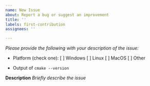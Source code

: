 ```yaml
---
name: New Issue
about: Report a bug or suggest an improvement
title: ''
labels: first-contribution
assignees: ''

---
```


*Please provide the following with your description of the issue:*

- Platform (check one):
  [ ] Windows
  [ ] Linux
  [ ] MacOS
  [ ] Other

- Output of `cmake --version`

**Description**
*Briefly describe the issue*
